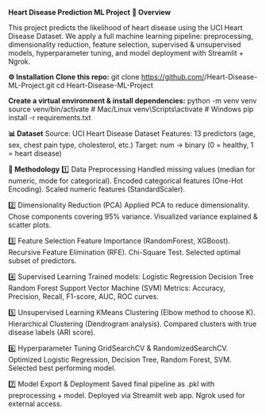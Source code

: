 **Heart Disease Prediction ML Project**
**📌 Overview**

This project predicts the likelihood of heart disease using the UCI Heart Disease Dataset.
We apply a full machine learning pipeline: preprocessing, dimensionality reduction, feature selection, supervised & unsupervised models, hyperparameter tuning, and model deployment with Streamlit + Ngrok.

**⚙️ Installation**
**Clone this repo:**
git clone https://github.com/<YourUsername>/Heart-Disease-ML-Project.git
cd Heart-Disease-ML-Project

**Create a virtual environment & install dependencies:**
python -m venv venv
source venv/bin/activate   # Mac/Linux
venv\Scripts\activate      # Windows
pip install -r requirements.txt

**📊 Dataset**
Source: UCI Heart Disease Dataset
Features: 13 predictors (age, sex, chest pain type, cholesterol, etc.)
Target: num → binary (0 = healthy, 1 = heart disease)

**🧪 Methodology**
1️⃣ Data Preprocessing
Handled missing values (median for numeric, mode for categorical).
Encoded categorical features (One-Hot Encoding).
Scaled numeric features (StandardScaler).

2️⃣ Dimensionality Reduction (PCA)
Applied PCA to reduce dimensionality.
Chose components covering 95% variance.
Visualized variance explained & scatter plots.

3️⃣ Feature Selection
Feature Importance (RandomForest, XGBoost).
Recursive Feature Elimination (RFE).
Chi-Square Test.
Selected optimal subset of predictors.

4️⃣ Supervised Learning
Trained models:
Logistic Regression
Decision Tree
Random Forest
Support Vector Machine (SVM)
Metrics: Accuracy, Precision, Recall, F1-score, AUC, ROC curves.

5️⃣ Unsupervised Learning
KMeans Clustering (Elbow method to choose K).
Hierarchical Clustering (Dendrogram analysis).
Compared clusters with true disease labels (ARI score).

6️⃣ Hyperparameter Tuning
GridSearchCV & RandomizedSearchCV.
Optimized Logistic Regression, Decision Tree, Random Forest, SVM.
Selected best performing model.

7️⃣ Model Export & Deployment
Saved final pipeline as .pkl with preprocessing + model.
Deployed via Streamlit web app.
Ngrok used for external access.

